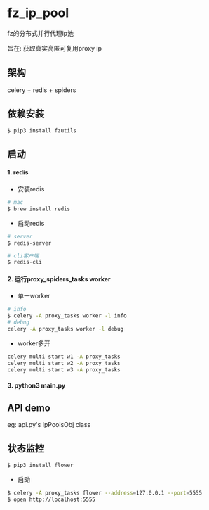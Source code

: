 # fz_ip_pool
fz的分布式并行代理ip池

旨在: 获取真实高匿可复用proxy ip

## 架构
celery + redis + spiders

## 依赖安装
```bash
$ pip3 install fzutils
```

## 启动
#### 1. redis
- 安装redis
```bash
# mac
$ brew install redis
```
- 启动redis
```bash
# server
$ redis-server

# cli客户端
$ redis-cli 
```

#### 2. 运行proxy_spiders_tasks worker
- 单一worker
```bash
# info
$ celery -A proxy_tasks worker -l info
# debug
celery -A proxy_tasks worker -l debug
```
- worker多开
```bash
celery multi start w1 -A proxy_tasks
celery multi start w2 -A proxy_tasks
celery multi start w3 -A proxy_tasks
```

#### 3. python3 main.py

## API demo
eg: api.py's IpPoolsObj class

## 状态监控
```bash
$ pip3 install flower
```
- 启动
```bash
$ celery -A proxy_tasks flower --address=127.0.0.1 --port=5555
$ open http://localhost:5555
```
